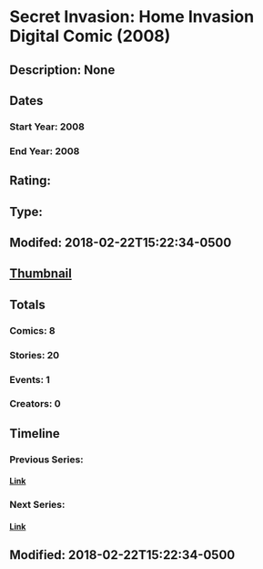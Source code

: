 # Secret Invasion: Home Invasion Digital Comic (2008)
## Description: None
## Dates
### Start Year: 2008
### End Year: 2008
## Rating: 
## Type: 
## Modifed: 2018-02-22T15:22:34-0500
## [Thumbnail](http://i.annihil.us/u/prod/marvel/i/mg/9/d0/5a8f2672b8a6f.jpg)
## Totals
### Comics: 8
### Stories: 20
### Events: 1
### Creators: 0
## Timeline
### Previous Series: 
#### [Link]()
### Next Series: 
#### [Link]()
## Modified: 2018-02-22T15:22:34-0500